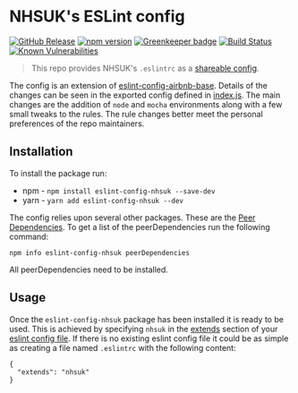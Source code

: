 # NHSUK's ESLint config

[![GitHub Release](https://img.shields.io/github/release/nhsuk/eslint-config-nhsuk.svg)](https://github.com/nhsuk/eslint-config-nhsuk/releases/latest/)
[![npm version](https://badge.fury.io/js/eslint-config-nhsuk.svg)](https://badge.fury.io/js/eslint-config-nhsuk)
[![Greenkeeper badge](https://badges.greenkeeper.io/nhsuk/eslint-config-nhsuk.svg)](https://greenkeeper.io/)
[![Build Status](https://travis-ci.org/nhsuk/eslint-config-nhsuk.svg?branch=master)](https://travis-ci.org/nhsuk/eslint-config-nhsuk)
[![Known Vulnerabilities](https://snyk.io/test/github/nhsuk/eslint-config-nhsuk/badge.svg)](https://snyk.io/test/github/nhsuk/eslint-config-nhsuk)

> This repo provides NHSUK's `.eslintrc` as a [shareable config](http://eslint.org/docs/developer-guide/shareable-configs).

The config is an extension of
[eslint-config-airbnb-base](https://www.npmjs.com/package/eslint-config-airbnb-base).
Details of the changes can be seen in the exported config defined in
[index.js](index.js). The main changes are the addition of `node` and `mocha`
environments along with a few small tweaks to the rules. The rule changes
better meet the personal preferences of the repo maintainers.

## Installation

To install the package run:

* npm - `npm install eslint-config-nhsuk --save-dev`
* yarn - `yarn add eslint-config-nhsuk --dev`

The config relies upon several other packages. These are the
[Peer Dependencies](https://nodejs.org/en/blog/npm/peer-dependencies/).
To get a list of the peerDependencies run the following command:

```
npm info eslint-config-nhsuk peerDependencies
```

All peerDependencies need to be installed.

## Usage

Once the `eslint-config-nhsuk` package has been installed it is ready to be
used. This is achieved by specifying `nhsuk` in the
[extends](http://eslint.org/docs/user-guide/configuring#extending-configuration-files)
section of your
[eslint config file](http://eslint.org/docs/user-guide/configuring#using-configuration-files).
If there is no existing eslint config file it could be as simple as creating a
file named `.eslintrc` with the following content:

```
{
  "extends": "nhsuk"
}
```
